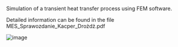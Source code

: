 Simulation of a transient heat transfer process using FEM software. 

Detailed information can be found in the file MES_Sprawozdanie_Kacper_Drożdż.pdf


![image](https://github.com/user-attachments/assets/c2a72fbd-972a-421c-babc-f8b734a98cdb)
